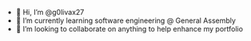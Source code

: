 - 👋 Hi, I’m @g0livax27
- 🌱 I’m currently learning software engineering @ General Assembly
- 💞️ I’m looking to collaborate on anything to help enhance my portfolio

<!---
g0livax27/g0livax27 is a ✨ special ✨ repository because its `README.md` (this file) appears on your GitHub profile.
You can click the Preview link to take a look at your changes.
--->
